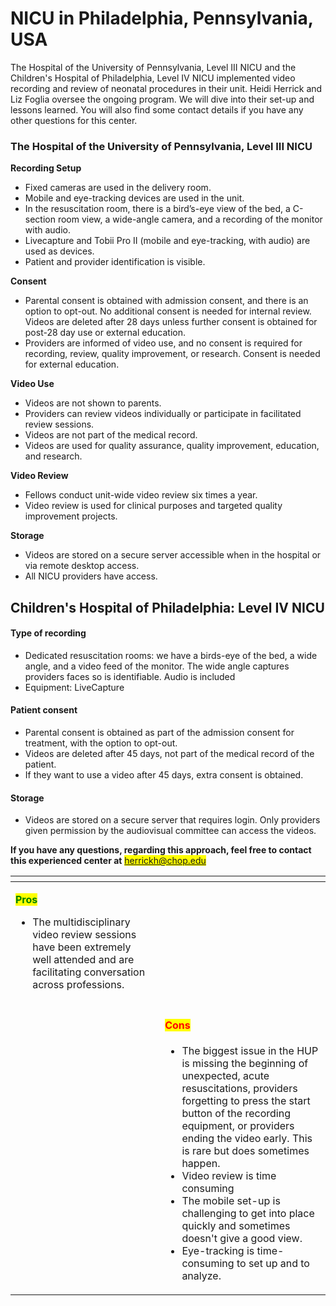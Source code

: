 # NICU in Philadelphia, Pennsylvania, USA

The Hospital of the University of Pennsylvania, Level III NICU and the Children's Hospital of Philadelphia, Level IV NICU implemented video recording and review of neonatal procedures in their unit. Heidi Herrick and Liz Foglia oversee the ongoing program. We will dive into their set-up and lessons learned. You will also find some contact details if you have any other questions for this center.&#x20;

### The Hospital of the University of Pennsylvania, Level III NICU

**Recording Setup**

* Fixed cameras are used in the delivery room.
* Mobile and eye-tracking devices are used in the unit.
* In the resuscitation room, there is a bird’s-eye view of the bed, a C-section room view, a wide-angle camera, and a recording of the monitor with audio.
* Livecapture and Tobii Pro II (mobile and eye-tracking, with audio) are used as devices.
* Patient and provider identification is visible.

**Consent**

* Parental consent is obtained with admission consent, and there is an option to opt-out. No additional consent is needed for internal review. Videos are deleted after 28 days unless further consent is obtained for post-28 day use or external education.
* Providers are informed of video use, and no consent is required for recording, review, quality improvement, or research. Consent is needed for external education.

**Video Use**

* Videos are not shown to parents.
* Providers can review videos individually or participate in facilitated review sessions.
* Videos are not part of the medical record.
* Videos are used for quality assurance, quality improvement, education, and research.

**Video Review**

* Fellows conduct unit-wide video review six times a year.
* Video review is used for clinical purposes and targeted quality improvement projects.

**Storage**

* Videos are stored on a secure server accessible when in the hospital or via remote desktop access.
* All NICU providers have access.

## Children's Hospital of Philadelphia: Level IV NICU

#### Type of recording

* Dedicated resuscitation rooms: we have a birds-eye of the bed, a wide angle, and a video feed of the monitor. The wide angle captures providers faces so is identifiable. Audio is included
* Equipment: LiveCapture

#### Patient consent

* Parental consent is obtained as part of the admission consent for treatment, with the option to opt-out.&#x20;
* Videos are deleted after 45 days, not part of the medical record of the patient.&#x20;
* If they want to use a video after 45 days, extra consent is obtained.&#x20;

#### Storage

* Videos are stored on a secure server that requires login. Only providers given permission by the audiovisual committee can access the videos.&#x20;

**If you have any questions, regarding this approach, feel free to contact this experienced center at** <mark style="color:blue;">herrickh@chop.edu</mark>

<table data-view="cards"><thead><tr><th></th><th></th><th></th></tr></thead><tbody><tr><td><p></p><p><mark style="color:green;"><strong>Pros</strong></mark></p><ul><li>The multidisciplinary video review sessions have been extremely well attended and are facilitating conversation across professions.</li></ul></td><td></td><td></td></tr><tr><td></td><td></td><td><h4><mark style="color:red;">Cons</mark></h4><ul><li>The biggest issue in the HUP is missing the beginning of unexpected, acute resuscitations, providers forgetting to press the start button of the recording equipment, or providers ending the video early. This is rare but does sometimes happen.</li><li>Video review is time consuming</li><li>The mobile set-up is challenging to get into place quickly and sometimes doesn't give a good view. </li><li>Eye-tracking is time-consuming to set up and to analyze. </li></ul></td></tr></tbody></table>

